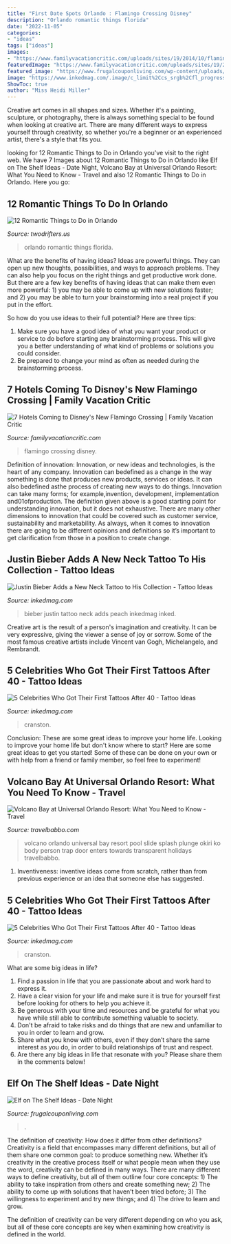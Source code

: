 ```yaml
---
title: "First Date Spots Orlando : Flamingo Crossing Disney"
description: "Orlando romantic things florida"
date: "2022-11-05"
categories:
- "ideas"
tags: ["ideas"]
images:
- "https://www.familyvacationcritic.com/uploads/sites/19/2014/10/flamingo-crossing.jpg"
featuredImage: "https://www.familyvacationcritic.com/uploads/sites/19/2014/10/flamingo-crossing.jpg"
featured_image: "https://www.frugalcouponliving.com/wp-content/uploads/2013/11/elf-on-the-shelf-ideas-date-night-frugal-coupon-living.jpg"
image: "https://www.inkedmag.com/.image/c_limit%2Ccs_srgb%2Cfl_progressive%2Cq_auto:good%2Cw_700/MTYzOTY1ODQ4ODUwMDE1OTY5/bryan-cranston.jpg"
ShowToc: true
author: "Miss Heidi Miller"
---
```



Creative art comes in all shapes and sizes. Whether it's a painting, sculpture, or photography, there is always something special to be found when looking at creative art. There are many different ways to express yourself through creativity, so whether you're a beginner or an experienced artist, there's a style that fits you.

	

		
looking for 12 Romantic Things to Do in Orlando you've visit to the right web. We have 7 Images about 12 Romantic Things to Do in Orlando like Elf on The Shelf Ideas - Date Night, Volcano Bay at Universal Orlando Resort: What You Need to Know - Travel and also 12 Romantic Things to Do in Orlando. Here you go:
		
    
## 12 Romantic Things To Do In Orlando

<img loading=lazy src="https://twodrifters.us/wp-content/uploads/2019/11/romantic-things-to-do-in-orlando-florida.jpg" onerror="this.onerror=null;this.src='https://tse3.mm.bing.net/th?id=OIP.LOCjehN7CtyVuJThCCXYUQHaO0&amp;pid=15.1';" alt="12 Romantic Things to Do in Orlando">

_Source: twodrifters.us_

>orlando romantic things florida. 

	

What are the benefits of having ideas?
Ideas are powerful things. They can open up new thoughts, possibilities, and ways to approach problems. They can also help you focus on the right things and get productive work done.
But there are a few key benefits of having ideas that can make them even more powerful: 1) you may be able to come up with new solutions faster; and 2) you may be able to turn your brainstorming into a real project if you put in the effort.

So how do you use ideas to their full potential? Here are three tips: 
1) Make sure you have a good idea of what you want your product or service to do before starting any brainstorming process. This will give you a better understanding of what kind of problems or solutions you could consider. 
2) Be prepared to change your mind as often as needed during the brainstorming process.

    
## 7 Hotels Coming To Disney&#039;s New Flamingo Crossing | Family Vacation Critic

<img loading=lazy src="https://www.familyvacationcritic.com/uploads/sites/19/2014/10/flamingo-crossing.jpg" onerror="this.onerror=null;this.src='https://tse2.mm.bing.net/th?id=OIP.WqBc5KbQZ4BwsnM79Ue7vgHaE6&amp;pid=15.1';" alt="7 Hotels Coming to Disney&#039;s New Flamingo Crossing | Family Vacation Critic">

_Source: familyvacationcritic.com_

>flamingo crossing disney. 

	

Definition of innovation:
Innovation, or new ideas and technologies, is the heart of any company. Innovation can bedefined as a change in the way something is done that produces new products, services or ideas. It can also bedefined asthe process of creating new ways to do things. Innovation can take many forms; for example,invention, development, implementation and01ofproduction.
The definition given above is a good starting point for understanding innovation, but it does not exhaustive. There are many other dimensions to innovation that could be covered such as customer service, sustainability and marketability. As always, when it comes to innovation there are going to be different opinions and definitions so it’s important to get clarification from those in a position to create change.

    
## Justin Bieber Adds A New Neck Tattoo To His Collection - Tattoo Ideas

<img loading=lazy src="https://www.inkedmag.com/.image/ar_16:9%2Cc_fill%2Ccs_srgb%2Cfl_progressive%2Cg_faces:center%2Cq_auto:good%2Cw_768/MTc5OTQzMzM3MTA3NjYxOTQ2/bieber.jpg" onerror="this.onerror=null;this.src='https://tse2.mm.bing.net/th?id=OIP.K9c2_jtZbj-QtfGGXlQVdgHaEK&amp;pid=15.1';" alt="Justin Bieber Adds a New Neck Tattoo to His Collection - Tattoo Ideas">

_Source: inkedmag.com_

>bieber justin tattoo neck adds peach inkedmag inked. 

	

Creative art is the result of a person's imagination and creativity. It can be very expressive, giving the viewer a sense of joy or sorrow. Some of the most famous creative artists include Vincent van Gogh, Michelangelo, and Rembrandt.

    
## 5 Celebrities Who Got Their First Tattoos After 40 - Tattoo Ideas

<img loading=lazy src="https://www.inkedmag.com/.image/c_limit%2Ccs_srgb%2Cfl_progressive%2Cq_auto:good%2Cw_700/MTYzOTY1ODQ4ODUwMDE1OTY5/bryan-cranston.jpg" onerror="this.onerror=null;this.src='https://tse3.mm.bing.net/th?id=OIP.zS5izuu2Roqg6QZvsMjwmQHaFw&amp;pid=15.1';" alt="5 Celebrities Who Got Their First Tattoos After 40 - Tattoo Ideas">

_Source: inkedmag.com_

>cranston. 

	

Conclusion: These are some great ideas to improve your home life.
Looking to improve your home life but don't know where to start? Here are some great ideas to get you started! Some of these can be done on your own or with help from a friend or family member, so feel free to experiment!

    
## Volcano Bay At Universal Orlando Resort: What You Need To Know - Travel

<img loading=lazy src="https://travelbabbo.com/wp-content/uploads/2017/05/Stoen_170525_0342-1.jpg" onerror="this.onerror=null;this.src='https://tse3.mm.bing.net/th?id=OIP.vrjF0CHYZ58OXKCwTCJsQgHaE8&amp;pid=15.1';" alt="Volcano Bay at Universal Orlando Resort: What You Need to Know - Travel">

_Source: travelbabbo.com_

>volcano orlando universal bay resort pool slide splash plunge okiri ko body person trap door enters towards transparent holidays travelbabbo. 

	

1. Inventiveness: inventive ideas come from scratch, rather than from previous experience or an idea that someone else has suggested.

    
## 5 Celebrities Who Got Their First Tattoos After 40 - Tattoo Ideas

<img loading=lazy src="https://www.inkedmag.com/.image/t_share/MTYzOTY1ODQ4ODUwMDE1OTY5/bryan-cranston.jpg" onerror="this.onerror=null;this.src='https://tse2.mm.bing.net/th?id=OIP.zBjAOfnbOUXxOBU_OuuotgHaFw&amp;pid=15.1';" alt="5 Celebrities Who Got Their First Tattoos After 40 - Tattoo Ideas">

_Source: inkedmag.com_

>cranston. 

	

What are some big ideas in life?
1. Find a passion in life that you are passionate about and work hard to express it.
2. Have a clear vision for your life and make sure it is true for yourself first before looking for others to help you achieve it.
3. Be generous with your time and resources and be grateful for what you have while still able to contribute something valuable to society.
4. Don't be afraid to take risks and do things that are new and unfamiliar to you in order to learn and grow.
5. Share what you know with others, even if they don’t share the same interest as you do, in order to build relationships of trust and respect. 
6. Are there any big ideas in life that resonate with you? Please share them in the comments below!

    
## Elf On The Shelf Ideas - Date Night

<img loading=lazy src="https://www.frugalcouponliving.com/wp-content/uploads/2013/11/elf-on-the-shelf-ideas-date-night-frugal-coupon-living.jpg" onerror="this.onerror=null;this.src='https://tse4.mm.bing.net/th?id=OIP.pjQUtSA1KLoS3dQkWUpHjwHaE8&amp;pid=15.1';" alt="Elf on The Shelf Ideas - Date Night">

_Source: frugalcouponliving.com_

>. 

	

The definition of creativity: How does it differ from other definitions?
Creativity is a field that encompasses many different definitions, but all of them share one common goal: to produce something new. Whether it’s creativity in the creative process itself or what people mean when they use the word, creativity can be defined in many ways. 
There are many different ways to define creativity, but all of them outline four core concepts: 1) The ability to take inspiration from others and create something new; 2) The ability to come up with solutions that haven’t been tried before; 3) The willingness to experiment and try new things; and 4) The drive to learn and grow. 

The definition of creativity can be very different depending on who you ask, but all of these core concepts are key when examining how creativity is defined in the world.

